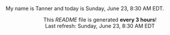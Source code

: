 My name is Tanner and today is Sunday, June 23, 8:30 AM EDT.

<p align="center">This <i>README</i> file is generated <b>every 3 hours</b>!</br>Last refresh: Sunday, June 23, 8:30 AM EDT<br /></p>
